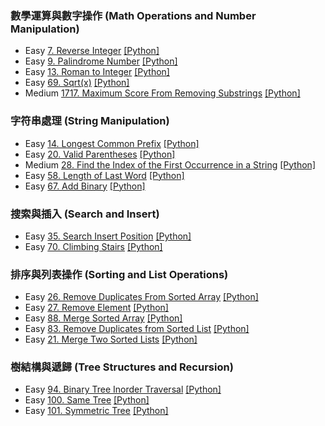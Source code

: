 ### 數學運算與數字操作 (Math Operations and Number Manipulation)
- Easy [7. Reverse Integer](https://leetcode.com/problems/reverse-integer/description/) [[Python]](https://github.com/andyuan997/leetcode-python/blob/main/Solution/7.%20Reverse%20Integer.py)
- Easy [9. Palindrome Number](https://leetcode.com/problems/palindrome-number/description/) [[Python]](https://github.com/andyuan997/leetcode-python/blob/main/Solution/9.%20Palindrome%20Number.py)
- Easy [13. Roman to Integer](https://leetcode.com/problems/roman-to-integer/description/) [[Python]](https://github.com/andyuan997/leetcode-python/blob/main/Solution/13.%20Roman%20To%20Integer.py)
- Easy [69. Sqrt(x)](https://leetcode.com/problems/sqrtx/description/) [[Python]](https://github.com/andyuan997/leetcode-python/blob/main/Solution/69.%20Sqrt(x).py)
- Medium [1717. Maximum Score From Removing Substrings](https://leetcode.com/problems/maximum-score-from-removing-substrings/description/) [[Python]](https://github.com/andyuan997/leetcode-python/blob/main/Solution/1717.%20Maximum%20Score%20From%20Removing%20Substrings.py)

### 字符串處理 (String Manipulation)
- Easy [14. Longest Common Prefix](https://leetcode.com/problems/longest-common-prefix/description/) [[Python]](https://github.com/andyuan997/leetcode-python/blob/main/Solution/14.%20Longest%20Common%20Prefix.py)
- Easy [20. Valid Parentheses](https://leetcode.com/problems/valid-parentheses/description/) [[Python]](https://github.com/andyuan997/leetcode-python/blob/main/Solution/20.%20Valid%20Parentheses.py)
- Medium [28. Find the Index of the First Occurrence in a String](https://leetcode.com/problems/find-the-index-of-the-first-occurrence-in-a-string/description/) [[Python]](https://github.com/andyuan997/leetcode-python/blob/main/Solution/28.%20Find%20the%20Index%20of%20the%20First%20Occurrence%20in%20a%20String.py)
- Easy [58. Length of Last Word](https://leetcode.com/problems/length-of-last-word/description/) [[Python]](https://github.com/andyuan997/leetcode-python/blob/main/Solution/58.%20Length%20of%20Last%20Word.py)
- Easy [67. Add Binary](https://leetcode.com/problems/add-binary/description/) [[Python]](https://github.com/andyuan997/leetcode-python/blob/main/Solution/67.%20Add%20Binary.py)

### 搜索與插入 (Search and Insert)
- Easy [35. Search Insert Position](https://leetcode.com/problems/search-insert-position/description/) [[Python]](https://github.com/andyuan997/leetcode-python/blob/main/Solution/35.%20Search%20Insert%20Position.py)
- Easy [70. Climbing Stairs](https://leetcode.com/problems/climbing-stairs/description/) [[Python]](https://github.com/andyuan997/leetcode-python/blob/main/Solution/70.%20Climbing%20Stairs.py)

### 排序與列表操作 (Sorting and List Operations)
- Easy [26. Remove Duplicates From Sorted Array](https://leetcode.com/problems/remove-duplicates-from-sorted-array/description/) [[Python]](https://github.com/andyuan997/leetcode-python/blob/main/Solution/26.%20Remove%20Duplicates%20From%20Sorted%20Array.py)
- Easy [27. Remove Element](https://leetcode.com/problems/remove-element/description/) [[Python]](https://github.com/andyuan997/leetcode-python/blob/main/Solution/27.%20Remove%20Element.py)
- Easy [88. Merge Sorted Array](https://leetcode.com/problems/merge-sorted-array/description/) [[Python]](https://github.com/andyuan997/leetcode-python/blob/main/Solution/88.%20Merge%20Sorted%20Array.py)
- Easy [83. Remove Duplicates from Sorted List](https://leetcode.com/problems/remove-duplicates-from-sorted-list/description/) [[Python]](https://github.com/andyuan997/leetcode-python/blob/main/Solution/83.%20Remove%20Duplicates%20from%20Sorted%20List.py)
- Easy [21. Merge Two Sorted Lists](https://leetcode.com/problems/merge-two-sorted-lists/description/) [[Python]](https://github.com/andyuan997/leetcode-python/blob/main/Solution/21.%20Merge%20Two%20Sorted%20Lists.py)

### 樹結構與遞歸 (Tree Structures and Recursion)
- Easy [94. Binary Tree Inorder Traversal](https://leetcode.com/problems/binary-tree-inorder-traversal/description/) [[Python]](https://github.com/andyuan997/leetcode-python/blob/main/Solution/94.%20Binary%20Tree%20Inorder%20Traversal.py)
- Easy [100. Same Tree](https://leetcode.com/problems/same-tree/description/) [[Python]](https://github.com/andyuan997/leetcode-python/blob/main/Solution/100.%20Same%20Tree.py)
- Easy [101. Symmetric Tree](https://leetcode.com/problems/symmetric-tree/description/) [[Python]](https://github.com/andyuan997/leetcode-python/blob/main/Solution/101.%20Symmetric%20Tree.py)
